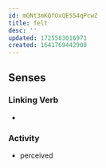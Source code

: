 ```yaml
---
id: mQNt3mKQfOxQE554qPcwZ
title: felt
desc: ''
updated: 1725583016971
created: 1641769442908
---
```


## Senses

### Linking Verb

- 

### Activity

- perceived